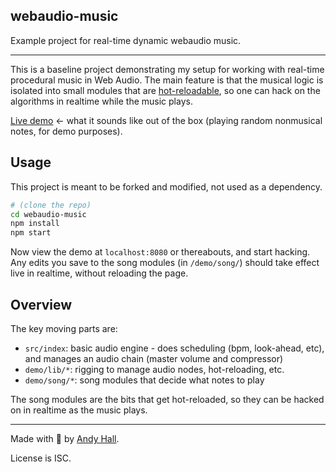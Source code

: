 ## webaudio-music

Example project for real-time dynamic webaudio music.

----

This is a baseline project demonstrating my setup for working with
real-time procedural music in Web Audio. The main feature is that the 
musical logic is isolated into small modules that are 
[hot-reloadable](https://webpack.js.org/concepts/hot-module-replacement/), 
so one can hack on the algorithms in realtime while the music plays.

[Live demo](https://andyhall.github.io/webaudio-music/) ← what it sounds like 
out of the box (playing random nonmusical notes, for demo purposes).


## Usage

This project is meant to be forked and modified, not used as a dependency.

```sh
# (clone the repo)
cd webaudio-music
npm install
npm start
```

Now view the demo at `localhost:8080` or thereabouts, and start hacking. 
Any edits you save to the song modules (in `/demo/song/`) should take effect 
live in realtime, without reloading the page.


## Overview

The key moving parts are:

 * `src/index`: basic audio engine - does scheduling (bpm, look-ahead, etc), 
   and manages an audio chain (master volume and compressor)
 * `demo/lib/*`: rigging to manage audio nodes, hot-reloading, etc.
 * `demo/song/*`: song modules that decide what notes to play

The song modules are the bits that get hot-reloaded, so they can be 
hacked on in realtime as the music plays.

----

Made with 🍺 by [Andy Hall](https://twitter.com/fenomas).

License is ISC.
